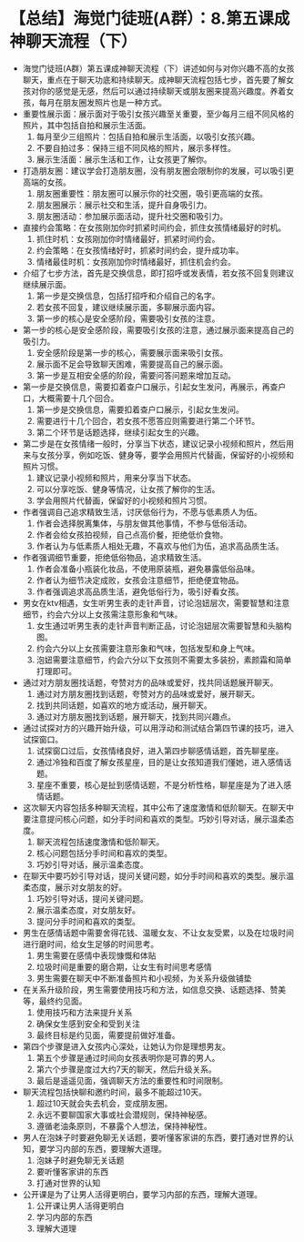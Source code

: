 # 【总结】海觉门徒班(A群）：8.第五课成神聊天流程（下）

-   海觉门徒班(A群）第五课成神聊天流程（下）讲述如何与对你兴趣不高的女孩聊天，重点在于聊天功底和持续聊天。成神聊天流程包括七步，首先要了解女孩对你的感觉是无感，然后可以通过持续聊天或朋友圈来提高兴趣度。养着女孩，每月在朋友圈发照片也是一种方式。
-   重要性展示面：展示面对于吸引女孩兴趣至关重要，至少每月三组不同风格的照片，其中包括自拍和展示生活面。
    1.  每月至少三组照片：包括自拍和展示生活面，以吸引女孩兴趣。
    2.  不要自拍过多：保持三组不同风格的照片，展示多样性。
    3.  展示生活面：展示生活和工作，让女孩更了解你。
-   打造朋友圈：建议学会打造朋友圈，没有朋友圈会限制你的发展，可以吸引更高端的女孩。
    1.  朋友圈重要性：朋友圈可以展示你的社交圈，吸引更高端的女孩。
    2.  朋友圈展示：展示社交和生活，提升自身吸引力。
    3.  朋友圈活动：参加展示面活动，提升社交圈和吸引力。
-   直接约会策略：在女孩刚加你时抓紧时间约会，抓住女孩情绪最好的时机。
    1.  抓住时机：女孩刚加你时情绪最好，抓紧时间约会。
    2.  约会策略：在女孩情绪好时，抓紧时间约会，提升成功率。
    3.  情绪最佳时机：女孩刚加你时情绪最好，抓住机会约会。
-   介绍了七步方法，首先是交换信息，即打招呼或发表情，若女孩不回复则建议继续展示面。
    1.  第一步是交换信息，包括打招呼和介绍自己的名字。
    2.  若女孩不回复，建议继续展示面，多聊展示面内容。
    3.  第一步的核心是安全感阶段，需要吸引女孩的注意。
-   第一步的核心是安全感阶段，需要吸引女孩的注意，通过展示面来提高自己的吸引力。
    1.  安全感阶段是第一步的核心，需要展示面来吸引女孩。
    2.  展示面不足会导致聊天困难，需要提高自己的展示面。
    3.  第一步是互相安全感的阶段，需要问答问题来增加互动。
-   第一步是交换信息，需要扣着查户口展示，引起女生发问，再展示，再查户口，大概需要十几个回合。
    1.  第一步是交换信息，需要扣着查户口展示，引起女生发问。
    2.  需要进行十几个回合，若女孩不愿答应则需要进行第二个环节。
    3.  第二个环节是话题选择，继续引起女生的兴趣。
-   第二步是在女孩情绪一般时，分享当下状态，建议记录小视频和照片，然后用来与女孩分享，例如吃饭、健身等，要学会用照片代替画，保留好的小视频和照片习惯。
    1.  建议记录小视频和照片，用来分享当下状态。
    2.  可以分享吃饭、健身等情况，让女孩了解你的生活。
    3.  学会用照片代替画，保留好的小视频和照片习惯。
-   作者强调自己追求精致生活，讨厌低俗行为，不愿与低素质人为伍。
    1.  作者会选择脱离集体，与朋友做其他事情，不参与低俗活动。
    2.  作者会给女孩拍视频，自己点高价餐，拒绝低价食物。
    3.  作者认为与低素质人相处无趣，不喜欢与他们为伍，追求高品质生活。
-   作者强调细节重要，拒绝低俗物品，追求精致生活。
    1.  作者会准备小瓶装化妆品，不使用原装瓶，避免暴露低俗品味。
    2.  作者认为细节决定成败，女孩会注意细节，拒绝便宜物品。
    3.  作者强调追求高品质生活，避免低俗行为，吸引好看女孩。
-   男女在ktv相遇，女生听男生表的走针声音，讨论泡妞层次，需要智慧和注意细节，约会六分以上女孩需注意形象和气味。
    1.  女生通过听男生表的走针声音判断正品，讨论泡妞层次需要智慧和头脑构图。
    2.  约会六分以上女孩需要注意形象和气味，包括发型和身上气味。
    3.  泡妞需要注意细节，约会六分以下女孩则不需要太多装扮，素颜霜和简单打理即可。
-   通过对方朋友圈找话题，夸赞对方的品味或爱好，找共同话题展开聊天。
    1.  通过对方朋友圈找到话题，夸赞对方的品味或爱好，展开聊天。
    2.  找到共同话题，如喜欢的地方或活动，展开聊天。
    3.  通过对方朋友圈找到话题，展开聊天，找到共同兴趣点。
-   通过试探对方的兴趣开始升级，可以用浮动和测试结合第四节课的技巧，进入试探窗口。
    1.  试探窗口过后，女孩情绪良好，进入第四步聊感情话题，首先聊星座。
    2.  通过冷独和百度了解女孩星座，目的是让女孩知道我们懂她，进入感情话题。
    3.  星座不重要，核心是扯到感情话题，不是分析性格，聊星座是为了进入感情话题。
-   这次聊天内容包括多种聊天流程，其中公布了速度激情和低阶聊天。在聊天中要注意提问核心问题，如分手时间和喜欢的类型。巧妙引导对话，展示温柔态度。
    1.  聊天流程包括速度激情和低阶聊天。
    2.  核心问题包括分手时间和喜欢的类型。
    3.  巧妙引导对话，展示温柔态度。
-   在聊天中要巧妙引导对话，提问关键问题，如分手时间和喜欢的类型。展示温柔态度，展示对女朋友的好。
    1.  巧妙引导对话，提问关键问题。
    2.  展示温柔态度，对女朋友好。
    3.  提问分手时间和喜欢的类型。
-   男生在感情话题中需要舍得花钱、温暖女友、不让女友受累，以及在垃圾时间进行磨时间，给女生足够的时间思考。
    1.  男生需要在感情中表现慷慨和体贴
    2.  垃圾时间是重要的磨合期，让女生有时间思考感情
    3.  男生需要在聊天中不断准备照片和小视频，为关系升级做铺垫
-   在关系升级阶段，男生需要使用技巧和方法，如信息交换、话题选择、赞美等，最终约见面。
    1.  使用技巧和方法来提升关系
    2.  确保女生感到安全和受到关注
    3.  最终目标是约见面，需要提前做好准备。
-   第四个步骤是进入女孩内心深处，让她认为你是理想男友。
    1.  第五个步骤是通过时间向女孩表明你是可靠的男人。
    2.  第六个步骤是度过大约7天的聊天，然后升级关系。
    3.  最后是遥遥见面，强调聊天方法的重要性和时间限制。
-   聊天流程包括快聊和邀约时间，最多不能超过10天。
    1.  超过10天就会失去机会，变成朋友圈。
    2.  永远不要聊国家大事或社会潜规则，保持神秘感。
    3.  遵循老油条原则，不暴露个人想法，保持神秘性。
-   男人在泡妹子时要避免聊无关话题，要听懂客家讲的东西，要打通对世界的认知，要学习内部的东西，要理解大道理。
    1.  泡妹子时避免聊无关话题
    2.  要听懂客家讲的东西
    3.  打通对世界的认知
-   公开课是为了让男人活得更明白，要学习内部的东西，理解大道理。
    1.  公开课让男人活得更明白
    2.  学习内部的东西
    3.  理解大道理